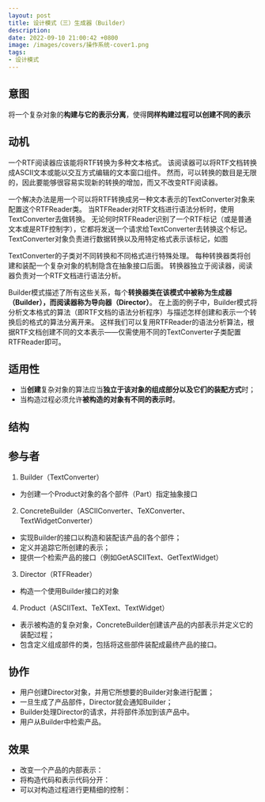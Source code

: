 ```yaml
---
layout: post 
title: 设计模式（三）生成器（Builder） 
description:
date: 2022-09-10 21:00:42 +0800 
image: /images/covers/操作系统-cover1.png
tags:
- 设计模式
---
```


## 意图
将一个复杂对象的**构建与它的表示分离**，使得**同样构建过程可以创建不同的表示**

## 动机
一个RTF阅读器应该能将RTF转换为多种文本格式。
该阅读器可以将RTF文档转换成ASCII文本或能以交互方式编辑的文本窗口组件。
然而，可以转换的数目是无限的，因此要能够很容易实现新的转换的增加，而又不改变RTF阅读器。

一个解决办法是用一个可以将RTF转换成另一种文本表示的TextConverter对象来配置这个RTFReader类。
当RTFReader对RTF文档进行语法分析时，使用TextConverter去做转换。
无论何时RTFReader识别了一个RTF标记（或是普通文本或是RTF控制字），它都将发送一个请求给TextConverter去转换这个标记。
TextConverter对象负责进行数据转换以及用特定格式表示该标记，如图



TextConverter的子类对不同转换和不同格式进行特殊处理。
每种转换器类将创建和装配一个复杂对象的机制隐含在抽象接口后面。
转换器独立于阅读器，阅读器负责对一个RTF文档进行语法分析。

Builder模式描述了所有这些关系，每个**转换器类在该模式中被称为生成器（Builder），而阅读器称为导向器（Director）**。
在上面的例子中，Builder模式将分析文本格式的算法（即RTF文档的语法分析程序）与描述怎样创建和表示一个转换后的格式的算法分离开来。
这样我们可以复用RTFReader的语法分析算法，根据RTF文档创建不同的文本表示——仅需使用不同的TextConverter子类配置RTFReader即可。

## 适用性
- 当**创建**复杂对象的算法应当**独立于该对象的组成部分以及它们的装配方式**时；
- 当构造过程必须允许**被构造的对象有不同的表示时**。

## 结构

## 参与者
1. Builder（TextConverter）
- 为创建一个Product对象的各个部件（Part）指定抽象接口

2. ConcreteBuilder（ASCIIConverter、TeXConverter、TextWidgetConverter）
- 实现Builder的接口以构造和装配该产品的各个部件；
- 定义并追踪它所创建的表示；
- 提供一个检索产品的接口（例如GetASCIIText、GetTextWidget）

3. Director（RTFReader）
- 构造一个使用Builder接口的对象

4. Product（ASCIIText、TeXText、TextWidget）
- 表示被构造的复杂对象，ConcreteBuilder创建该产品的内部表示并定义它的装配过程；
- 包含定义组成部件的类，包括将这些部件装配成最终产品的接口。

## 协作
- 用户创建Director对象，并用它所想要的Builder对象进行配置；
- 一旦生成了产品部件，Director就会通知Builder；
- Builder处理Director的请求，并将部件添加到该产品中。
- 用户从Builder中检索产品。

## 效果
- 改变一个产品的内部表示：
- 将构造代码和表示代码分开：
- 可以对构造过程进行更精细的控制：

